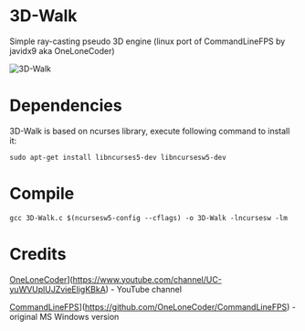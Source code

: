 # 3D-Walk
Simple ray-casting pseudo 3D engine (linux port of CommandLineFPS by javidx9 aka OneLoneCoder)

![3D-Walk](https://github.com/maksimKorzh/3D-Walk/blob/master/3D-Walk.gif)

# Dependencies

  3D-Walk is based on ncurses library, execute following command to install it:
    
    sudo apt-get install libncurses5-dev libncursesw5-dev

# Compile

    gcc 3D-Walk.c $(ncursesw5-config --cflags) -o 3D-Walk -lncursesw -lm

# Credits

[OneLoneCoder](https://www.youtube.com/channel/UC-yuWVUplUJZvieEligKBkA)](https://www.youtube.com/channel/UC-yuWVUplUJZvieEligKBkA) - YouTube channel

[CommandLineFPS](https://github.com/maksimKorzh/3D-Walk/blob/master/3D-Walk.gif)](https://github.com/OneLoneCoder/CommandLineFPS)   -   original MS Windows version
